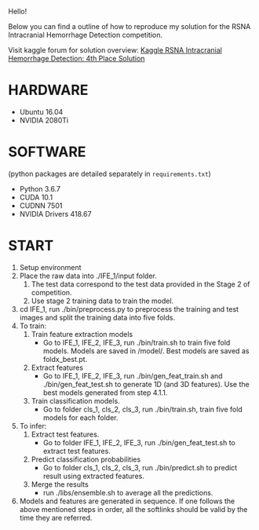 Hello!

Below you can find a outline of how to reproduce my solution for the RSNA Intracranial Hemorrhage Detection competition. </br>

Visit kaggle forum for solution overview: [Kaggle RSNA Intracranial Hemorrhage Detection: 4th Place Solution](https://www.kaggle.com/c/rsna-intracranial-hemorrhage-detection/discussion/118249#latest-678438)

# HARDWARE

* Ubuntu 16.04
* NVIDIA 2080Ti

# SOFTWARE
(python packages are detailed separately in `requirements.txt`)
* Python 3.6.7
* CUDA 10.1
* CUDNN 7501
* NVIDIA Drivers 418.67

# START
1. Setup environment</br> 
2. Place the raw data into ./IFE_1/input folder.</br>  
	1. The test data correspond to the test data provided in the Stage 2 of competition. </br>  
	2. Use stage 2 training data to train the model.<br>  
3. cd IFE_1, run ./bin/preprocess.py to preprocess the training and test images and split the training data into five folds.</br> 
4. To train:</br> 
	1. Train feature extraction models</br>  
		* Go to IFE_1, IFE_2, IFE_3, run ./bin/train.sh to train five fold models. Models are saved in /model/. Best models are saved as foldx_best.pt.<br>  
	2. Extract features</br>   
		* Go to IFE_1, IFE_2, IFE_3, run ./bin/gen_feat_train.sh and ./bin/gen_feat_test.sh to generate 1D (and 3D features). Use the best models generated from step 4.1.1.<br>   
	3. Train classification models.</br>   
		* Go to folder cls_1, cls_2, cls_3, run ./bin/train.sh, train five fold models for each folder.</br>  
5. To infer:</br> 
	1. Extract test features. </br> 
		* Go to folder IFE_1, IFE_2, IFE_3, run ./bin/gen_feat_test.sh to extract test features.</br>   
	2. Predict classification probabilities</br> 
		* Go to folder cls_1, cls_2, cls_3, run ./bin/predict.sh to predict result using extracted features.</br>   
	3. Merge the results</br> 
		* run ./libs/ensemble.sh to average all the predictions.</br>   
6. Models and features are generated in sequence. If one follows the above mentioned steps in order, all the softlinks should be valid by the time they are referred. </br>   
